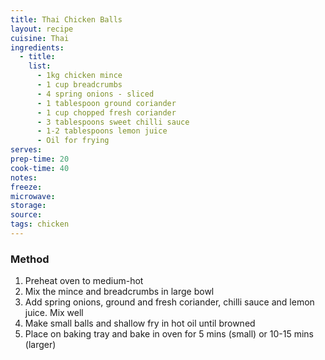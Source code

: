 ```yaml
---
title: Thai Chicken Balls
layout: recipe
cuisine: Thai
ingredients:
  - title:
    list:
      - 1kg chicken mince
      - 1 cup breadcrumbs
      - 4 spring onions - sliced
      - 1 tablespoon ground coriander
      - 1 cup chopped fresh coriander
      - 3 tablespoons sweet chilli sauce
      - 1-2 tablespoons lemon juice
      - Oil for frying
serves: 
prep-time: 20
cook-time: 40
notes: 
freeze: 
microwave: 
storage: 
source:
tags: chicken
---
```


### Method
1. Preheat oven to medium-hot
2. Mix the mince and breadcrumbs in large bowl
3. Add spring onions, ground and fresh coriander, chilli sauce and lemon juice. Mix well
4. Make small balls and shallow fry in hot oil until browned
5. Place on baking tray and bake in oven for 5 mins (small) or 10-15 mins (larger)